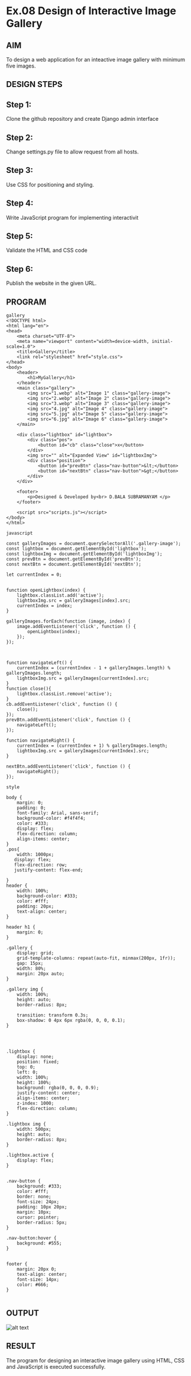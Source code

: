 # Ex.08 Design of Interactive Image Gallery

## AIM
  To design a web application for an inteactive image gallery with minimum five images.

## DESIGN STEPS

## Step 1:

Clone the github repository and create Django admin interface

## Step 2:

Change settings.py file to allow request from all hosts.

## Step 3:

Use CSS for positioning and styling.

## Step 4:

Write JavaScript program for implementing interactivit

## Step 5:

Validate the HTML and CSS code

## Step 6:

Publish the website in the given URL.

## PROGRAM
```
gallery
<!DOCTYPE html>
<html lang="en">
<head>
    <meta charset="UTF-8">
    <meta name="viewport" content="width=device-width, initial-scale=1.0">
    <title>Gallery</title>
    <link rel="stylesheet" href="style.css">
</head>
<body>
    <header>
        <h1>MyGallery</h1>
    </header>
    <main class="gallery">
        <img src="1.webp" alt="Image 1" class="gallery-image">
        <img src="2.webp" alt="Image 2" class="gallery-image">
        <img src="3.webp" alt="Image 3" class="gallery-image">
        <img src="4.jpg" alt="Image 4" class="gallery-image">
        <img src="5.jpg" alt="Image 5" class="gallery-image">
        <img src="6.jpg" alt="Image 6" class="gallery-image">
    </main>

    <div class="lightbox" id="lightbox">
        <div class="pos">
            <button id="cb" class="close">x</button>
        </div>
        <img src="" alt="Expanded View" id="lightboxImg">
        <div class="position">
            <button id="prevBtn" class="nav-button">&lt;</button>
            <button id="nextBtn" class="nav-button">&gt;</button>
        </div>
    </div>

    <footer>
        <p>Designed & Developed by<br> D.BALA SUBRAMANYAM </p>
    </footer>

    <script src="scripts.js"></script>
</body>
</html>

javascript 

const galleryImages = document.querySelectorAll('.gallery-image');
const lightbox = document.getElementById('lightbox');
const lightboxImg = document.getElementById('lightboxImg');
const prevBtn = document.getElementById('prevBtn');
const nextBtn = document.getElementById('nextBtn');

let currentIndex = 0;


function openLightbox(index) {
    lightbox.classList.add('active');
    lightboxImg.src = galleryImages[index].src;
    currentIndex = index;
}

galleryImages.forEach(function (image, index) {
    image.addEventListener('click', function () {
        openLightbox(index);
    });
});



function navigateLeft() {
    currentIndex = (currentIndex - 1 + galleryImages.length) % galleryImages.length;
    lightboxImg.src = galleryImages[currentIndex].src;
}
function close(){
    lightbox.classList.remove('active');
}
cb.addEventListener('click', function () {
    close();
});
prevBtn.addEventListener('click', function () {
    navigateLeft();
});

function navigateRight() {
    currentIndex = (currentIndex + 1) % galleryImages.length;
    lightboxImg.src = galleryImages[currentIndex].src;
}

nextBtn.addEventListener('click', function () {
    navigateRight();
});

style

body {
    margin: 0;
    padding: 0;
    font-family: Arial, sans-serif;
    background-color: #f4f4f4;
    color: #333;
    display: flex;
    flex-direction: column;
    align-items: center;
}
.pos{
    width: 1000px;
   display: flex;
   flex-direction: row;
   justify-content: flex-end;

}
header {
    width: 100%;
    background-color: #333;
    color: #fff;
    padding: 20px;
    text-align: center;
}

header h1 {
    margin: 0;
}

.gallery {
    display: grid;
    grid-template-columns: repeat(auto-fit, minmax(200px, 1fr));
    gap: 15px;
    width: 80%;
    margin: 20px auto;
}

.gallery img {
    width: 100%;
    height: auto;
    border-radius: 8px;
    
    transition: transform 0.3s;
    box-shadow: 0 4px 6px rgba(0, 0, 0, 0.1);
}




.lightbox {
    display: none;
    position: fixed;
    top: 0;
    left: 0;
    width: 100%;
    height: 100%;
    background: rgba(0, 0, 0, 0.9);
    justify-content: center;
    align-items: center;
    z-index: 1000;
    flex-direction: column;
}

.lightbox img {
    width: 500px;
    height: auto;
    border-radius: 8px;
}

.lightbox.active {
    display: flex;
}


.nav-button {
    background: #333;
    color: #fff;
    border: none;
    font-size: 24px;
    padding: 10px 20px;
    margin: 10px;
    cursor: pointer;
    border-radius: 5px;
}

.nav-button:hover {
    background: #555;
}


footer {
    margin: 20px 0;
    text-align: center;
    font-size: 14px;
    color: #666;
}


```

## OUTPUT
![alt text](<Screenshot 2025-05-18 233115.png>)

## RESULT
  The program for designing an interactive image gallery using HTML, CSS and JavaScript is executed successfully.
